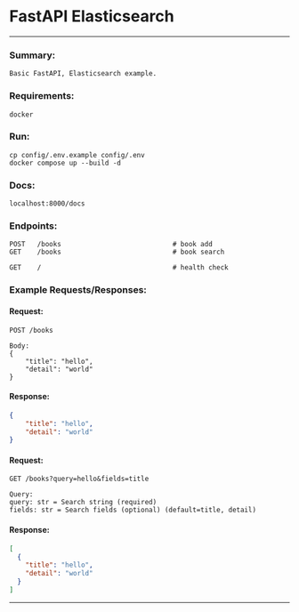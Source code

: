 # FastAPI Elasticsearch

---
### Summary:

```
Basic FastAPI, Elasticsearch example.
```

### Requirements:

```
docker
```

### Run:

```
cp config/.env.example config/.env
docker compose up --build -d
```

### Docs:

```
localhost:8000/docs
```

### Endpoints:

```http request
POST   /books                            # book add
GET    /books                            # book search

GET    /                                 # health check
```

### Example Requests/Responses:

#### Request:
```http request
POST /books

Body:
{
    "title": "hello",
    "detail": "world"
}
```

#### Response:
```json
{
    "title": "hello",
    "detail": "world"
}
```

#### Request:
```http request
GET /books?query=hello&fields=title

Query:
query: str = Search string (required)
fields: str = Search fields (optional) (default=title, detail)
```

#### Response:
```json
[
  {
    "title": "hello",
    "detail": "world"
  }
]

```

---
